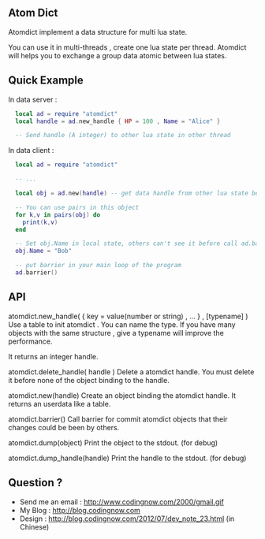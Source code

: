 ## Atom Dict

Atomdict implement a data structure for multi lua state.

You can use it in multi-threads , create one lua state per thread. Atomdict will helps you to exchange a group data atomic between lua states.

## Quick Example

In data server :

```Lua
  local ad = require "atomdict"
  local handle = ad.new_handle { HP = 100 , Name = "Alice" }

  -- Send handle (A integer) to other lua state in other thread
```

In data client :

```Lua
  local ad = require "atomdict"

  -- ...

  local obj = ad.new(handle) -- get data handle from other lua state before.

  -- You can use pairs in this object
  for k,v in pairs(obj) do
    print(k,v)
  end

  -- Set obj.Name in local state, others can't see it before call ad.barrier()
  obj.Name = "Bob"

  -- put barrier in your main loop of the program
  ad.barrier()
```

## API

atomdict.new_handle( { key = value(number or string) , ... } , [typename] )
  Use a table to init atomdict . You can name the type.
  If you have many objects with the same structure , give a typename will improve the performance.

  It returns an integer handle.

atomdict.delete_handle( handle )
  Delete a atomdict handle. You must delete it before none of the object binding to the handle.

atomdict.new(handle)
  Create an object binding the atomdict handle.
  It returns an userdata like a table.

atomdict.barrier()
  Call barrier for commit atomdict objects that their changes could be been by others.

atomdict.dump(object)
  Print the object to the stdout. (for debug)

atomdict.dump_handle(handle) 
  Print the handle to the stdout. (for debug)

## Question ?

* Send me an email : http://www.codingnow.com/2000/gmail.gif
* My Blog : http://blog.codingnow.com
* Design : http://blog.codingnow.com/2012/07/dev_note_23.html (in Chinese)